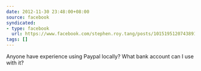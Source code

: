```yaml
---
date: 2012-11-30 23:48:00+08:00
source: facebook
syndicated:
- type: facebook
  url: https://www.facebook.com/stephen.roy.tang/posts/10151951207438912
tags: []
---
```


Anyone have experience using Paypal locally? What bank account can I use with it?